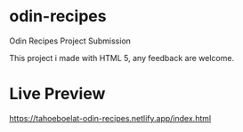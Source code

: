 # odin-recipes
Odin Recipes Project Submission

This project i made with HTML 5, any feedback are welcome.

# Live Preview
https://tahoeboelat-odin-recipes.netlify.app/index.html
